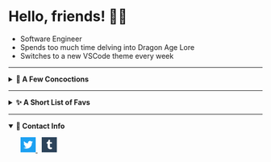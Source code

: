 # Hello, friends! ✌🏽

- Software Engineer
- Spends too much time delving into Dragon Age Lore
- Switches to a new VSCode theme every week

---
<details close>
  <summary markdown="span"><b>🍄 A Few Concoctions</b></summary>
  <p></p>
  <ul>
    <li>
        <a href="https://www.dragonagecodex.com/">
            <b>⚔️ Dragon Age Codex</b> (Collection of Dragon Age Codex)
        </a>
    </li>
    <li>
        <a href="https://www.sapphicbook.club/">
            <b>📚 SapphicBook.Club</b> (A space that showcases books with lgbt+ female characters)
        </a>
    </li>
    <li>
        <a href="https://skatergoul.itch.io/bongo-and-other-instruments-cat">
            <b>🥁 Bongo Cat Game</b> (You play as bongo cat)
        </a>
    </li>
    <li>
        <a href="https://skatergoul.itch.io/a-short-magic-show">
            <b>🎩 A Short Magic Show</b> (A desktop game where you put on a magic show)
        </a>
    </li>
    
  </ul>
</details>

---
<details close>
  <summary markdown="span"><b>✨ A Short List of Favs</b></summary>
  <p></p>
  <ul>
  <table>
    <tbody>
        <tr>
            <td>Book Series</td>
            <td>The Locked Tomb</td>
        </tr>
        <tr>
            <td>Cult Classic Movie</td>
            <td>Jennifer's Body</td>
        </tr>
        <tr>
            <td>Actual Cult</td>
            <td>The Cult of Dionysus</td>
        </tr>
        <tr>
            <td>VSCode Theme</td>
            <td><a href="https://github.com/pineapplegiant/spaceduck">Spaceduck</a></td>
        </tr>
        <tr>
            <td>Boba Topping</td>
            <td>Thai milk tea with grass jelly</td>
        </tr>
        <tr>
            <td>Mean Women</td>
            <td>The Evil Queen from Once Upon a Time (Regina Mills, my beloved)</td>
        </tr>
    </tbody>
  </table>
  </ul>

</details>

---

<details open>
  <summary markdown="span"><b>🐚 Contact Info</b></summary>
  <p></p>
  <ul>
      <a href="https://twitter.com/seven_dillenia" target="_blank">
        <img src="./twitter.png" width='30px'>
    </a>
    &nbsp;
    <a href="https://aqueercodedthis.tumblr.com/" target="_blank">
        <img src="./tumblr.png" width='30px'>
    </a>
  </ul>
</details>
